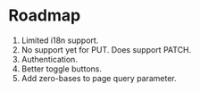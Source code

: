 # Roadmap

1. Limited i18n support.
1. No support yet for PUT. Does support PATCH.
1. Authentication.
1. Better toggle buttons.
1. Add zero-bases to page query parameter.
